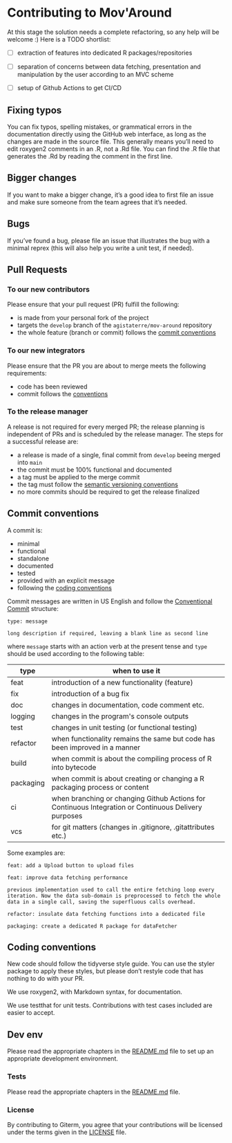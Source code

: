 # Contributing to Mov'Around

At this stage the solution needs a complete refactoring, so any help will be welcome :)
Here is a TODO shortlist:

- [ ] extraction of features into dedicated R packages/repositories
- [ ] separation of concerns between data fetching, presentation and manipulation by the user according to an MVC scheme
- [ ] setup of Github Actions to get CI/CD


## Fixing typos

You can fix typos, spelling mistakes, or grammatical errors in the documentation directly using the GitHub web interface, as long as the changes are made in the source file. This generally means you’ll need to edit roxygen2 comments in an .R, not a .Rd file. You can find the .R file that generates the .Rd by reading the comment in the first line.

## Bigger changes

If you want to make a bigger change, it’s a good idea to first file an issue and make sure someone from the team agrees that it’s needed.

## Bugs

If you’ve found a bug, please file an issue that illustrates the bug with a minimal reprex (this will also help you write a unit test, if needed).


## Pull Requests

### To our new contributors

Please ensure that your pull request (PR) fulfill the following:

- is made from your personal fork of the project
- targets the `develop` branch of the `agistaterre/mov-around` repository
- the whole feature (branch or commit) follows the [commit conventions](#commit-conventions)


### To our new integrators

Please ensure that the PR you are about to merge meets the following requirements:

- code has been reviewed
- commit follows the [conventions](#commit-conventions)


### To the release manager

A release is not required for every merged PR; the release planning is independent of PRs and is scheduled by the release manager.
The steps for a successful release are:

- a release is made of a single, final commit from `develop` beeing merged into `main`
- the commit must be 100% functional and documented
- a tag must be applied to the merge commit
- the tag must follow the [semantic versioning conventions](https://semver.org/)
- no more commits should be required to get the release finalized


## Commit conventions

A commit is:

- minimal
- functional
- standalone
- documented
- tested
- provided with an explicit message
- following the [coding conventions](#coding-conventions)

Commit messages are written in US English and follow the [Conventional Commit](https://www.conventionalcommits.org/en/v1.0.0/) structure:

```
type: message

long description if required, leaving a blank line as second line
```

where `message` starts with an action verb at the present tense and `type` should be used according to the following table:

| type | when to use it |
|------|-------------|
| feat | introduction of a new functionality (feature) |
| fix  | introduction of a bug fix |
| doc  | changes in documentation, code comment etc. |
| logging | changes in the program's console outputs |
| test | changes in unit testing (or functional testing) |
| refactor | when functionality remains the same but code has been improved in a manner |
| build | when commit is about the compiling process of R into bytecode |
| packaging | when commit is about creating or changing a R packaging process or content |
| ci | when branching or changing Github Actions for Continuous Integration or Continuous Delivery purposes |
| vcs | for git matters (changes in .gitignore, .gitattributes etc.) |

Some examples are:

```
feat: add a Upload button to upload files
```

```
feat: improve data fetching performance

previous implementation used to call the entire fetching loop every iteration. Now the data sub-domain is preprocessed to fetch the whole data in a single call, saving the superfluous calls overhead.
```

```
refactor: insulate data fetching functions into a dedicated file
```

```
packaging: create a dedicated R package for dataFetcher
```


## Coding conventions

New code should follow the tidyverse style guide. You can use the styler package to apply these styles, but please don’t restyle code that has nothing to do with your PR.

We use roxygen2, with Markdown syntax, for documentation.

We use testthat for unit tests. Contributions with test cases included are easier to accept.


## Dev env

Please read the appropriate chapters in the [README.md](README.md) file to set up an appropriate development environment.


### Tests

Please read the appropriate chapters in the [README.md](README.md) file.


### License

By contributing to Giterm, you agree that your contributions will be
licensed under the terms given in the [LICENSE](LICENSE) file.

